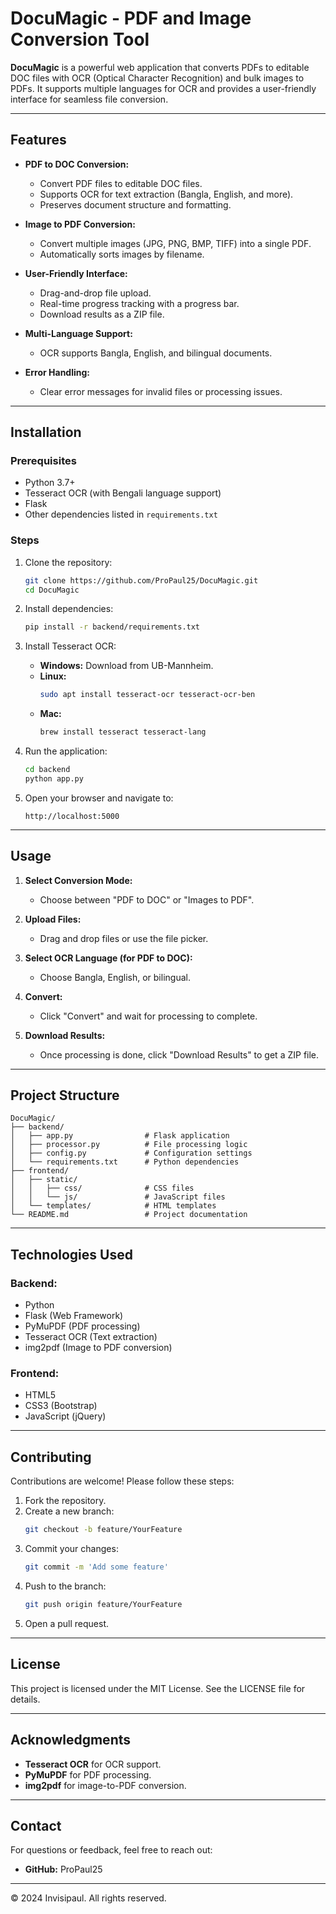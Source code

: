 # DocuMagic - PDF and Image Conversion Tool

**DocuMagic** is a powerful web application that converts PDFs to editable DOC files with OCR (Optical Character Recognition) and bulk images to PDFs. It supports multiple languages for OCR and provides a user-friendly interface for seamless file conversion.

&#x20;

---

## Features

- **PDF to DOC Conversion:**

  - Convert PDF files to editable DOC files.
  - Supports OCR for text extraction (Bangla, English, and more).
  - Preserves document structure and formatting.

- **Image to PDF Conversion:**

  - Convert multiple images (JPG, PNG, BMP, TIFF) into a single PDF.
  - Automatically sorts images by filename.

- **User-Friendly Interface:**

  - Drag-and-drop file upload.
  - Real-time progress tracking with a progress bar.
  - Download results as a ZIP file.

- **Multi-Language Support:**

  - OCR supports Bangla, English, and bilingual documents.

- **Error Handling:**

  - Clear error messages for invalid files or processing issues.

---

## Installation

### Prerequisites

- Python 3.7+
- Tesseract OCR (with Bengali language support)
- Flask
- Other dependencies listed in `requirements.txt`

### Steps

1. Clone the repository:

   ```bash
   git clone https://github.com/ProPaul25/DocuMagic.git
   cd DocuMagic
   ```

2. Install dependencies:

   ```bash
   pip install -r backend/requirements.txt
   ```

3. Install Tesseract OCR:

   - **Windows:** Download from UB-Mannheim.
   - **Linux:**
     ```bash
     sudo apt install tesseract-ocr tesseract-ocr-ben
     ```
   - **Mac:**
     ```bash
     brew install tesseract tesseract-lang
     ```

4. Run the application:

   ```bash
   cd backend
   python app.py
   ```

5. Open your browser and navigate to:

   ```
   http://localhost:5000
   ```

---

## Usage

1. **Select Conversion Mode:**

   - Choose between "PDF to DOC" or "Images to PDF".

2. **Upload Files:**

   - Drag and drop files or use the file picker.

3. **Select OCR Language (for PDF to DOC):**

   - Choose Bangla, English, or bilingual.

4. **Convert:**

   - Click "Convert" and wait for processing to complete.

5. **Download Results:**

   - Once processing is done, click "Download Results" to get a ZIP file.

---

## Project Structure

```
DocuMagic/
├── backend/
│   ├── app.py                # Flask application
│   ├── processor.py          # File processing logic
│   ├── config.py             # Configuration settings
│   └── requirements.txt      # Python dependencies
├── frontend/
│   ├── static/
│   │   ├── css/              # CSS files
│   │   └── js/               # JavaScript files
│   └── templates/            # HTML templates
└── README.md                 # Project documentation
```

---

## Technologies Used

### Backend:

- Python
- Flask (Web Framework)
- PyMuPDF (PDF processing)
- Tesseract OCR (Text extraction)
- img2pdf (Image to PDF conversion)

### Frontend:

- HTML5
- CSS3 (Bootstrap)
- JavaScript (jQuery)

---

## Contributing

Contributions are welcome! Please follow these steps:

1. Fork the repository.
2. Create a new branch:
   ```bash
   git checkout -b feature/YourFeature
   ```
3. Commit your changes:
   ```bash
   git commit -m 'Add some feature'
   ```
4. Push to the branch:
   ```bash
   git push origin feature/YourFeature
   ```
5. Open a pull request.

---

## License

This project is licensed under the MIT License. See the LICENSE file for details.

---

## Acknowledgments

- **Tesseract OCR** for OCR support.
- **PyMuPDF** for PDF processing.
- **img2pdf** for image-to-PDF conversion.

---

## Contact

For questions or feedback, feel free to reach out:

- **GitHub:** ProPaul25

---

© 2024 Invisipaul. All rights reserved.

